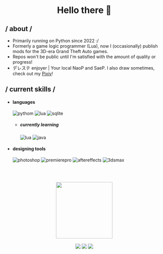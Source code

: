 <h1 align="center">Hello there 👋</h1>
<div>
<h2> / about /</h2>
  
- Primarily running on Python since 2022 :/
- Formerly a game logic programmer (Lua), now I (occasionally) publish mods for the 3D-era Grand Theft Auto games.
- Repos won't be public until I'm satisfied with the amount of quality or progress!
- デレステ enjoyer | Your local NaoP and SaeP. I also draw sometimes, check out my <a href="https://www.pixiv.net/en/users/69430164">Pixiv</a>!
  
<h2> / current skills / </h2>
  
- <h4> languages </h4>
  <img src = "https://img.shields.io/badge/Python-323330?style=for-the-badge&logo=python&logoColor=F7DF1E" alt = "pythom" />
  <img src = "https://img.shields.io/badge/Lua-007ACC?style=for-the-badge&logo=lua&logoColor=white" alt = "lua" />
  <img src = "https://img.shields.io/badge/SQL-E34F26?style=for-the-badge&logo=sqlite&logoColor=white" alt = "sqlite" />
  
  - <h5> currently learning </h5>
    <img src = "https://img.shields.io/badge/C-007ACC?style=for-the-badge&logo=ct&logoColor=white" alt = "lua" />
    <img src = "https://img.shields.io/badge/java-%23ED8B00.svg?style=for-the-badge&logo=java&logoColor=white" alt = "java" />
  
- <h4> designing tools </h4>
  <img src = "https://img.shields.io/badge/adobe%20photoshop-%2331A8FF.svg?style=for-the-badge&logo=adobe%20photoshop&logoColor=white" alt = "photoshop" />
  <img src = "https://img.shields.io/badge/adobe%20premiere%20pro-%23FF9A00.svg?style=for-the-badge&logo=adobepremierepro&logoColor=white" alt = "premierepro" />
  <img src = "https://img.shields.io/badge/adobe%20after%20effects-%233A0A4E.svg?style=for-the-badge&logo=adobeaftereffects&logoColor=white" alt = "aftereffects" />
  <img src = "https://img.shields.io/badge/autodesk%203ds%20max-%23F24E1E.svg?style=for-the-badge&logo=autodesk&logoColor=white" alt = "3dsmax" />
  
  </br></br>
</div>
<div align="center">
  <a href="https://github.com/NonoNegative">
  <img height="180em" src="https://github-readme-stats.vercel.app/api?username=NonoNegative&show_icons=true&theme=dark&include_all_commits=true&count_private=true"/>
</div>
<br>
<div align ="center"> 
  <a href="https://x.com/nono_negative" target="_blank"><img src="https://img.shields.io/badge/-Twitter-%23333?style=for-the-badge&logo=x&logoColor=white" target="_blank"></a>
 <a href="https://discordapp.com/users/538330535823540224" target="_blank"><img src="https://img.shields.io/badge/-Discord-%23333?style=for-the-badge&logo=discord&logoColor=white" target="_blank"></a> 
  <a href="https://www.gtainside.com/user/fishseek"><img src="https://img.shields.io/badge/-ModPage-%23333?style=for-the-badge&logo=rockstargames&logoColor=white" target="_blank"></a> 
</div>
